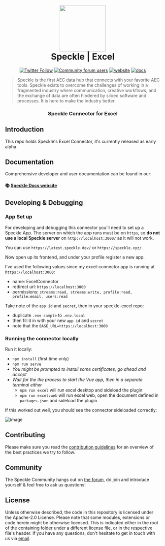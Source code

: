 <h1 align="center">
  <img src="https://user-images.githubusercontent.com/2679513/131189167-18ea5fe1-c578-47f6-9785-3748178e4312.png" width="150px"/><br/>
  Speckle | Excel
</h1>

<p align="center"><a href="https://twitter.com/SpeckleSystems"><img src="https://img.shields.io/twitter/follow/SpeckleSystems?style=social" alt="Twitter Follow"></a> <a href="https://speckle.community"><img src="https://img.shields.io/discourse/users?server=https%3A%2F%2Fspeckle.community&amp;style=flat-square&amp;logo=discourse&amp;logoColor=white" alt="Community forum users"></a> <a href="https://speckle.systems"><img src="https://img.shields.io/badge/https://-speckle.systems-royalblue?style=flat-square" alt="website"></a> <a href="https://speckle.guide/dev/"><img src="https://img.shields.io/badge/docs-speckle.guide-orange?style=flat-square&amp;logo=read-the-docs&amp;logoColor=white" alt="docs"></a></p>

> Speckle is the first AEC data hub that connects with your favorite AEC tools. Speckle exists to overcome the challenges of working in a fragmented industry where communication, creative workflows, and the exchange of data are often hindered by siloed software and processes. It is here to make the industry better.

<h3 align="center">
    Speckle Connector for Excel
</h3>


## Introduction

This repo holds Speckle's Excel Connector, it's currently released as early alpha.

## Documentation

Comprehensive developer and user documentation can be found in our:

#### 📚 [Speckle Docs website](https://speckle.guide/dev/)

## Developing & Debugging

### App Set up

For developing and debugging this connector you'll need to set up a Speckle App.
The server on which the app runs must be on `https`, so **do not use a local Speckle server** on `http://localhost:3000/` as it will not work.

You can use `https://latest.speckle.dev/` or `https://speckle.xyz/`.

Now open up its frontend, and under your profile register a new app.

I've used the following values since my excel-connector app is running at `https://localhost:3000`:

- name: ExcelConnector
- redirect url: `https://localhost:3000`
- permissions: `streams:read, streams:write, profile:read, profile:email, users:read`

Take note of the `app id` and `secret`, then in your speckle-excel repo:

- duplicate `.env sample` to `.env.local`
- then fill it in with your new `app id` and `secret`
- note that the `BASE_URL=https://localhost:3000`

### Running the connector locally

Run it locally:

- `npm install` (first time only)
- `npm run serve`
- _You might be prompted to install some certificates, go ahead and accept_
- _Wait for the the process to start the Vue app, then in a separate terminal either_
  - `npm run excel` will run excel desktop and sideload the plugin
  - `npm run excel:web` will run excel web, open the document defined in `packages.json` and sideload the plugin

If this worked out well, you should see the connector sideloaded correctly:

![image](https://user-images.githubusercontent.com/2679513/119171684-cdf3da00-ba5c-11eb-87a5-bee798f96f90.png)

## Contributing

Please make sure you read the [contribution guidelines](.github/CONTRIBUTING.md) for an overview of the best practices we try to follow.

## Community

The Speckle Community hangs out on [the forum](https://discourse.speckle.works), do join and introduce yourself & feel free to ask us questions!

## License

Unless otherwise described, the code in this repository is licensed under the Apache-2.0 License. Please note that some modules, extensions or code herein might be otherwise licensed. This is indicated either in the root of the containing folder under a different license file, or in the respective file's header. If you have any questions, don't hesitate to get in touch with us via [email](mailto:hello@speckle.systems).
